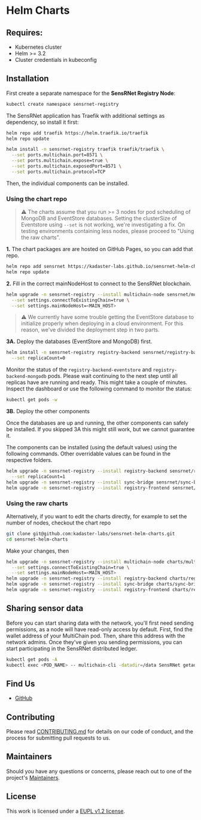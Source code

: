 # Helm Charts

## Requires:
- Kubernetes cluster
- Helm >= 3.2
- Cluster credentials in kubeconfig

## Installation

First create a separate namespace for the **SensRNet Registry Node**:

```bash
kubectl create namespace sensrnet-registry
```

The SensRNet application has Traefik with additional settings as dependency, so install it first:

```bash
helm repo add traefik https://helm.traefik.io/traefik
helm repo update

helm install -n sensrnet-registry traefik traefik/traefik \
  --set ports.multichain.port=8571 \
  --set ports.multichain.expose=true \
  --set ports.multichain.exposedPort=8571 \
  --set ports.multichain.protocol=TCP
```

Then, the individual components can be installed. 

### Using the chart repo

> :warning: The charts assume that you run >= 3 nodes for pod scheduling of MongoDB and EventStore databases. Setting the clusterSize of Eventstore using `--set` is not working, we're investigating a fix. On testing environments containing less nodes, please proceed to "Using the raw charts".
> 

**1.** The chart packages are are hosted on GitHub Pages, so you can add that repo.

```bash
helm repo add sensrnet https://kadaster-labs.github.io/sensrnet-helm-charts/
helm repo update
```

**2.** Fill in the correct mainNodeHost to connect to the SensRNet blockchain.

```bash
helm upgrade -n sensrnet-registry --install multichain-node sensrnet/multichain-node \
  --set settings.connectToExistingChain=true \
  --set settings.mainNodeHost=<MAIN_HOST>
```

> :warning: We currently have some trouble getting the EventStore database to initialize properly when deploying in a cloud environment. For this reason, we've divided the deployment step in two parts.

**3A.** Deploy the databases (EventStore and MongoDB) first.

```bash
helm install -n sensrnet-registry registry-backend sensrnet/registry-backend \
  --set replicaCount=0
```

Monitor the status of the `registry-backend-eventstore` and `registry-backend-mongodb` pods. Please wait continuing to the next step until all replicas have are running and ready. This might take a couple of minutes. Inspect the dashboard or use the following command to monitor the status:

```bash
kubectl get pods -w
```

**3B.** Deploy the other components

Once the databases are up and running, the other components can safely be installed. If you skipped 3A this might still work, but we cannot guarantee it.

The components can be installed (using the default values) using the following commands. Other overridable values can be found in the respective folders.

```bash
helm upgrade -n sensrnet-registry --install registry-backend sensrnet/registry-backend \
  --set replicaCount=1
helm upgrade -n sensrnet-registry --install sync-bridge sensrnet/sync-bridge
helm upgrade -n sensrnet-registry --install registry-frontend sensrnet/registry-frontend
```

### Using the raw charts
Alternatively, if you want to edit the charts directly, for example to set the number of nodes, checkout the chart repo

```bash
git clone git@github.com:kadaster-labs/sensrnet-helm-charts.git
cd sensrnet-helm-charts
```

Make your changes, then

```bash
helm upgrade -n sensrnet-registry --install multichain-node charts/multichain-node/ \
  --set settings.connectToExistingChain=true \
  --set settings.mainNodeHost=<MAIN_HOST>
helm upgrade -n sensrnet-registry --install registry-backend charts/registry-backend/
helm upgrade -n sensrnet-registry --install sync-bridge charts/sync-bridge/
helm upgrade -n sensrnet-registry --install registry-frontend charts/registry-frontend/
```

## Sharing sensor data

Before you can start sharing data with the network, you'll first need sending permissions, as a node will have read-only access by default. First, find the wallet address of your MultiChain pod. Then, share this address with the network admins. Once they've given you sending permissions, you can start participating in the SensRNet distributed ledger.

```bash
kubectl get pods -A
kubectl exec <POD_NAME> -- multichain-cli -datadir=/data SensRNet getaddresses
```
## Find Us

* [GitHub](https://github.com/kadaster-labs/sensrnet-home)

## Contributing

Please read [CONTRIBUTING.md](CONTRIBUTING.md) for details on our code of conduct, and the process for submitting pull requests to us.

## Maintainers <a name="maintainers"></a>

Should you have any questions or concerns, please reach out to one of the project's [Maintainers](./MAINTAINERS.md).

## License

This work is licensed under a [EUPL v1.2 license](./LICENSE.md).

